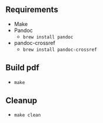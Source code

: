 ## Requirements
- Make
- Pandoc
    - `brew install pandoc`
- pandoc-crossref
    - `brew install pandoc-crossref`

## Build pdf
- `make`

## Cleanup
- `make clean`